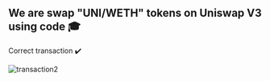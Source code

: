 ## We are swap "UNI/WETH" tokens on Uniswap V3 using code :mortar_board:

Correct transaction :heavy_check_mark:

![transaction2](https://user-images.githubusercontent.com/117922739/211626459-69ebaca7-a8c2-4294-aaca-96cedaa60301.PNG)
